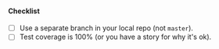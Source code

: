 #### Checklist

* [ ] Use a separate branch in your local repo (not `master`).
* [ ] Test coverage is 100% (or you have a story for why it's ok).
